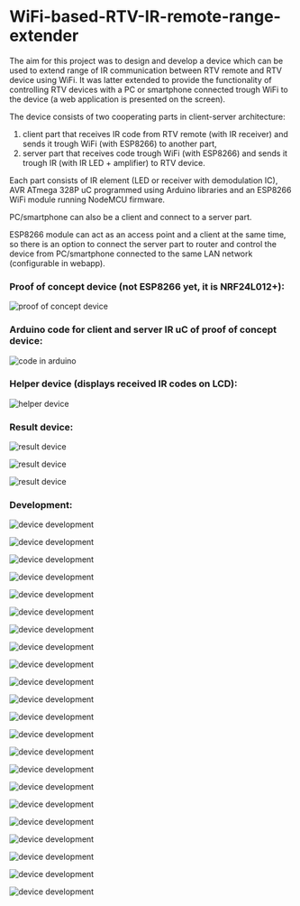 # WiFi-based-RTV-IR-remote-range-extender

The aim for this project was to design and develop a device which can be used to extend range of IR communication between RTV remote and RTV device using WiFi. It was latter extended to provide the functionality of controlling RTV devices with a PC or smartphone connected trough WiFi to the device (a web application is presented on the screen). 

The device consists of two cooperating parts in client-server architecture:

1. client part that receives IR code from RTV remote (with IR receiver) and sends it trough WiFi (with ESP8266) to another part,
1. server part that receives code trough WiFi (with ESP8266) and sends it trough IR (with IR LED + amplifier) to RTV device.

Each part consists of IR element (LED or receiver with demodulation IC), AVR ATmega 328P uC programmed using Arduino libraries and an ESP8266 WiFi module running NodeMCU firmware.

PC/smartphone can also be a client and connect to a server part. 

ESP8266 module can act as an access point and a client at the same time, so there is an option to connect the server part to router and control the device from PC/smartphone connected to the same LAN network (configurable in webapp).

### Proof of concept device (not ESP8266 yet, it is NRF24L012+):

![proof of concept device](https://raw.githubusercontent.com/michal2229/Przedluzacz-Pilota-IR-po-WiFi/master/dodatkowe%20materialy/zdjecia/2014-10-27-637%20%E2%80%94%20opisane.jpg)

### Arduino code for client and server IR uC of proof of concept device:

![code in arduino](https://raw.githubusercontent.com/michal2229/Przedluzacz-Pilota-IR-po-WiFi/master/dodatkowe%20materialy/zdjecia/2014-10-27-635.jpg)

### Helper device (displays received IR codes on LCD):

![helper device](https://raw.githubusercontent.com/michal2229/Przedluzacz-Pilota-IR-po-WiFi/master/dodatkowe%20materialy/zdjecia/2014-10-26-632.jpg)

### Result device:

![result device](https://raw.githubusercontent.com/michal2229/Przedluzacz-Pilota-IR-po-WiFi/master/dodatkowe%20materialy/zdjecia/2015-02-17-211.jpg)

![result device](https://raw.githubusercontent.com/michal2229/Przedluzacz-Pilota-IR-po-WiFi/master/dodatkowe%20materialy/zdjecia/2015-02-17-212.jpg)

![result device](https://raw.githubusercontent.com/michal2229/Przedluzacz-Pilota-IR-po-WiFi/master/dodatkowe%20materialy/zdjecia/2015-02-17-214.jpg)

### Development:

![device development](https://raw.githubusercontent.com/michal2229/Przedluzacz-Pilota-IR-po-WiFi/master/dodatkowe%20materialy/zdjecia/01.png)

![device development](https://raw.githubusercontent.com/michal2229/Przedluzacz-Pilota-IR-po-WiFi/master/dodatkowe%20materialy/zdjecia/02.png)

![device development](https://raw.githubusercontent.com/michal2229/Przedluzacz-Pilota-IR-po-WiFi/master/dodatkowe%20materialy/zdjecia/03.png)

![device development](https://raw.githubusercontent.com/michal2229/Przedluzacz-Pilota-IR-po-WiFi/master/dodatkowe%20materialy/zdjecia/04.png)

![device development](https://raw.githubusercontent.com/michal2229/Przedluzacz-Pilota-IR-po-WiFi/master/dodatkowe%20materialy/zdjecia/05.png)

![device development](https://raw.githubusercontent.com/michal2229/Przedluzacz-Pilota-IR-po-WiFi/master/dodatkowe%20materialy/zdjecia/06.png)

![device development](https://raw.githubusercontent.com/michal2229/Przedluzacz-Pilota-IR-po-WiFi/master/dodatkowe%20materialy/zdjecia/07.png)

![device development](https://raw.githubusercontent.com/michal2229/Przedluzacz-Pilota-IR-po-WiFi/master/dodatkowe%20materialy/zdjecia/08.png)

![device development](https://raw.githubusercontent.com/michal2229/Przedluzacz-Pilota-IR-po-WiFi/master/dodatkowe%20materialy/zdjecia/09.png)

![device development](https://raw.githubusercontent.com/michal2229/Przedluzacz-Pilota-IR-po-WiFi/master/dodatkowe%20materialy/zdjecia/10.png)

![device development](https://raw.githubusercontent.com/michal2229/Przedluzacz-Pilota-IR-po-WiFi/master/dodatkowe%20materialy/zdjecia/11.png)

![device development](https://raw.githubusercontent.com/michal2229/Przedluzacz-Pilota-IR-po-WiFi/master/dodatkowe%20materialy/zdjecia/12.png)

![device development](https://raw.githubusercontent.com/michal2229/Przedluzacz-Pilota-IR-po-WiFi/master/dodatkowe%20materialy/zdjecia/13.png)

![device development](https://raw.githubusercontent.com/michal2229/Przedluzacz-Pilota-IR-po-WiFi/master/dodatkowe%20materialy/zdjecia/22.png)

![device development](https://raw.githubusercontent.com/michal2229/Przedluzacz-Pilota-IR-po-WiFi/master/dodatkowe%20materialy/zdjecia/14.png)

![device development](https://raw.githubusercontent.com/michal2229/Przedluzacz-Pilota-IR-po-WiFi/master/dodatkowe%20materialy/zdjecia/15.png)

![device development](https://raw.githubusercontent.com/michal2229/Przedluzacz-Pilota-IR-po-WiFi/master/dodatkowe%20materialy/zdjecia/16.png)

![device development](https://raw.githubusercontent.com/michal2229/Przedluzacz-Pilota-IR-po-WiFi/master/dodatkowe%20materialy/zdjecia/18.png)

![device development](https://raw.githubusercontent.com/michal2229/Przedluzacz-Pilota-IR-po-WiFi/master/dodatkowe%20materialy/zdjecia/17.png)

![device development](https://raw.githubusercontent.com/michal2229/Przedluzacz-Pilota-IR-po-WiFi/master/dodatkowe%20materialy/zdjecia/19.png)

![device development](https://raw.githubusercontent.com/michal2229/Przedluzacz-Pilota-IR-po-WiFi/master/dodatkowe%20materialy/zdjecia/20.png)

![device development](https://raw.githubusercontent.com/michal2229/Przedluzacz-Pilota-IR-po-WiFi/master/dodatkowe%20materialy/zdjecia/21.png)
